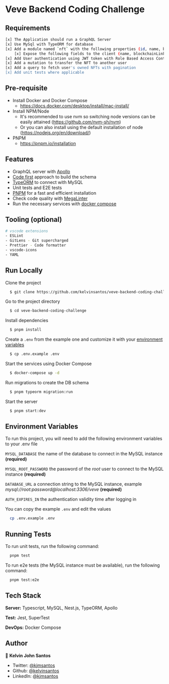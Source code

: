 # Veve Backend Coding Challenge

## Requirements
```bash
[x] The Application should run a GraphQL Server
[x] Use MySql with TypeORM for database
[x] Add a module named `nft` with the following properties (id, name, blockchainLink, description, imageUrl, owner, mintDate)
    [x] Expose the following fields to the client (name, blockchainLink, description, imageUrl, mintDate)
[x] Add User authentication using JWT token with Role Based Access Control
[x] Add a mutation to transfer the NFT to another user
[x] Add a query to fetch user's owned NFTs with pagination
[x] Add unit tests where applicable
```

## Pre-requisite
-   Install Docker and Docker Compose
    -   https://docs.docker.com/desktop/install/mac-install/
-   Install NPM/Node
    -   It's recommended to use nvm so switching node versions can be easily attained (https://github.com/nvm-sh/nvm)
    -   Or you can also install using the default installation of node (https://nodejs.org/en/download/)
-   PNPM
    -   https://pnpm.io/installation

## Features

- GraphQL server with [Apollo](https://www.apollographql.com/)
- [Code first](https://docs.nestjs.com/graphql/quick-start#code-first) approach to build the schema
- [TypeORM](https://typeorm.io/) to connect with MySQL
- Unit tests and E2E tests
- [PNPM](https://pnpm.io/) for a fast and efficient installation
- Check code quality with [MegaLinter](https://megalinter.github.io/latest/)
- Run the necessary services with [docker compose](https://docs.docker.com/compose/)

## Tooling (optional)

```bash
# vscode extensions
- ESLint
- GitLens - Git supercharged
- Prettier - Code formatter
- vscode-icons
- YAML
```

## Run Locally

Clone the project

```bash
  $ git clone https://github.com/kelvinsantos/veve-backend-coding-challenge.git
```

Go to the project directory

```bash
  $ cd veve-backend-coding-challenge
```

Install dependencies

```bash
  $ pnpm install
```

Create a `.env` from the example one and customize it with your [environment variables](#environment-variables)

```bash
  $ cp .env.example .env
```

Start the services using Docker Compose

```bash
  $ docker-compose up -d
```

Run migrations to create the DB schema

```bash
  $ pnpm typeorm migration:run
```

Start the server

```bash
  $ pnpm start:dev
```

## Environment Variables

To run this project, you will need to add the following environment variables to your .env file

`MYSQL_DATABASE` the name of the database to connect in the MySQL instance **(required)**

`MYSQL_ROOT_PASSWORD` the password of the _root_ user to connect to the MySQL instance **(required)**

`DATABASE_URL` a connection string to the MySQL instance, example _mysql://root:password@localhost:3306/veve_ **(required)**

`AUTH_EXPIRES_IN` the authentication validity time after logging in

You can copy the example `.env` and edit the values

```bash
  cp .env.example .env
```

## Running Tests

To run unit tests, run the following command:

```bash
  pnpm test
```

To run e2e tests (the MySQL instance must be available), run the following command:

```bash
  pnpm test:e2e
```

## Tech Stack

**Server:** Typescript, MySQL, Nest.js, TypeORM, Apollo

**Test:** Jest, SuperTest

**DevOps:** Docker Compose

## Author

👤 **Kelvin John Santos**

- Twitter: [@kjmsantos](https://twitter.com/kjmsantos)
- Github: [@kelvinsantos](https://github.com/kelvinsantos)
- LinkedIn: [@kjmsantos](https://linkedin.com/in/kelvinsantos)
